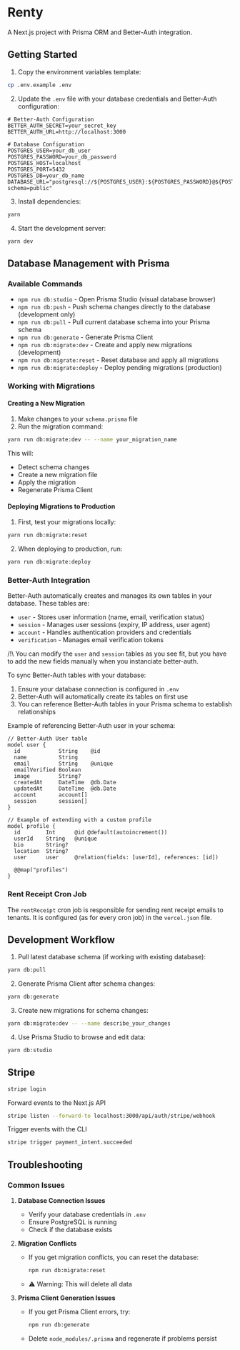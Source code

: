 # Renty

A Next.js project with Prisma ORM and Better-Auth integration.

## Getting Started

1. Copy the environment variables template:
```bash
cp .env.example .env
```

2. Update the `.env` file with your database credentials and Better-Auth configuration:
```env
# Better-Auth Configuration
BETTER_AUTH_SECRET=your_secret_key
BETTER_AUTH_URL=http://localhost:3000

# Database Configuration
POSTGRES_USER=your_db_user
POSTGRES_PASSWORD=your_db_password
POSTGRES_HOST=localhost
POSTGRES_PORT=5432
POSTGRES_DB=your_db_name
DATABASE_URL="postgresql://${POSTGRES_USER}:${POSTGRES_PASSWORD}@${POSTGRES_HOST}:${POSTGRES_PORT}/${POSTGRES_DB}?schema=public"
```

3. Install dependencies:
```bash
yarn
```

4. Start the development server:
```bash
yarn dev
```

## Database Management with Prisma

### Available Commands

- `npm run db:studio` - Open Prisma Studio (visual database browser)
- `npm run db:push` - Push schema changes directly to the database (development only)
- `npm run db:pull` - Pull current database schema into your Prisma schema
- `npm run db:generate` - Generate Prisma Client
- `npm run db:migrate:dev` - Create and apply new migrations (development)
- `npm run db:migrate:reset` - Reset database and apply all migrations
- `npm run db:migrate:deploy` - Deploy pending migrations (production)

### Working with Migrations

#### Creating a New Migration

1. Make changes to your `schema.prisma` file
2. Run the migration command:
```bash
yarn run db:migrate:dev -- --name your_migration_name
```
This will:
- Detect schema changes
- Create a new migration file
- Apply the migration
- Regenerate Prisma Client

#### Deploying Migrations to Production

1. First, test your migrations locally:
```bash
yarn run db:migrate:reset
```

2. When deploying to production, run:
```bash
yarn run db:migrate:deploy
```

### Better-Auth Integration

Better-Auth automatically creates and manages its own tables in your database. These tables are:

- `user` - Stores user information (name, email, verification status)
- `session` - Manages user sessions (expiry, IP address, user agent)
- `account` - Handles authentication providers and credentials
- `verification` - Manages email verification tokens

/!\ You can modify the `user` and `session` tables as you see fit, but you have to add the new fields manually 
when you instanciate better-auth.

To sync Better-Auth tables with your database:

1. Ensure your database connection is configured in `.env`
2. Better-Auth will automatically create its tables on first use
3. You can reference Better-Auth tables in your Prisma schema to establish relationships

Example of referencing Better-Auth user in your schema:
```prisma
// Better-Auth User table
model user {
  id            String    @id
  name          String
  email         String    @unique
  emailVerified Boolean
  image         String?
  createdAt     DateTime  @db.Date
  updatedAt     DateTime  @db.Date
  account       account[]
  session       session[]
}

// Example of extending with a custom profile
model profile {
  id        Int      @id @default(autoincrement())
  userId    String   @unique
  bio       String?
  location  String?
  user      user     @relation(fields: [userId], references: [id])

  @@map("profiles")
}
```

### Rent Receipt Cron Job

The `rentReceipt` cron job is responsible for sending rent receipt emails to tenants. 
It is configured (as for every cron job) in the `vercel.json` file.

## Development Workflow

1. Pull latest database schema (if working with existing database):
```bash
yarn db:pull
```

2. Generate Prisma Client after schema changes:
```bash
yarn db:generate
```

3. Create new migrations for schema changes:
```bash
yarn db:migrate:dev -- --name describe_your_changes
```

4. Use Prisma Studio to browse and edit data:
```bash
yarn db:studio
```

## Stripe
```bash
stripe login
```

Forward events to the Next.js API
```bash
stripe listen --forward-to localhost:3000/api/auth/stripe/webhook
```

Trigger events with the CLI
```bash
stripe trigger payment_intent.succeeded
```

## Troubleshooting

### Common Issues

1. **Database Connection Issues**
   - Verify your database credentials in `.env`
   - Ensure PostgreSQL is running
   - Check if the database exists

2. **Migration Conflicts**
   - If you get migration conflicts, you can reset the database:
     ```bash
     npm run db:migrate:reset
     ```
   - ⚠️ Warning: This will delete all data

3. **Prisma Client Generation Issues**
   - If you get Prisma Client errors, try:
     ```bash
     npm run db:generate
     ```
   - Delete `node_modules/.prisma` and regenerate if problems persist
